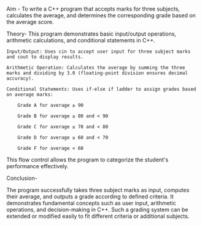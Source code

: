 Aim -
To write a C++ program that accepts marks for three subjects, calculates the average, and determines the corresponding grade based on the average score.

Theory-
This program demonstrates basic input/output operations, arithmetic calculations, and conditional statements in C++.

    Input/Output: Uses cin to accept user input for three subject marks and cout to display results.

    Arithmetic Operation: Calculates the average by summing the three marks and dividing by 3.0 (floating-point division ensures decimal accuracy).

    Conditional Statements: Uses if-else if ladder to assign grades based on average marks:

        Grade A for average ≥ 90

        Grade B for average ≥ 80 and < 90

        Grade C for average ≥ 70 and < 80

        Grade D for average ≥ 60 and < 70

        Grade F for average < 60

This flow control allows the program to categorize the student's performance effectively.

Conclusion-

The program successfully takes three subject marks as input, computes their average, and outputs a grade according to defined criteria. It demonstrates fundamental concepts such as user input, arithmetic operations, and decision-making in C++. Such a grading system can be extended or modified easily to fit different criteria or additional subjects.
